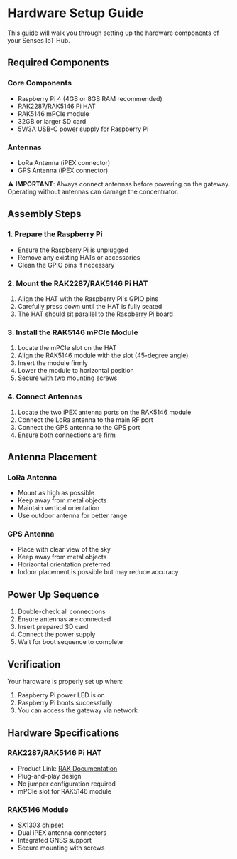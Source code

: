 # Hardware Setup Guide

This guide will walk you through setting up the hardware components of your Senses IoT Hub.

## Required Components

### Core Components
- Raspberry Pi 4 (4GB or 8GB RAM recommended)
- RAK2287/RAK5146 Pi HAT
- RAK5146 mPCIe module
- 32GB or larger SD card
- 5V/3A USB-C power supply for Raspberry Pi

### Antennas
- LoRa Antenna (iPEX connector)
- GPS Antenna (iPEX connector)

⚠️ **IMPORTANT**: Always connect antennas before powering on the gateway. Operating without antennas can damage the concentrator.

## Assembly Steps

### 1. Prepare the Raspberry Pi
- Ensure the Raspberry Pi is unplugged
- Remove any existing HATs or accessories
- Clean the GPIO pins if necessary

### 2. Mount the RAK2287/RAK5146 Pi HAT
1. Align the HAT with the Raspberry Pi's GPIO pins
2. Carefully press down until the HAT is fully seated
3. The HAT should sit parallel to the Raspberry Pi board

### 3. Install the RAK5146 mPCIe Module
1. Locate the mPCIe slot on the HAT
2. Align the RAK5146 module with the slot (45-degree angle)
3. Insert the module firmly
4. Lower the module to horizontal position
5. Secure with two mounting screws
   
### 4. Connect Antennas
1. Locate the two iPEX antenna ports on the RAK5146 module
2. Connect the LoRa antenna to the main RF port
3. Connect the GPS antenna to the GPS port
4. Ensure both connections are firm

## Antenna Placement

### LoRa Antenna
- Mount as high as possible
- Keep away from metal objects
- Maintain vertical orientation
- Use outdoor antenna for better range

### GPS Antenna
- Place with clear view of the sky
- Keep away from metal objects
- Horizontal orientation preferred
- Indoor placement is possible but may reduce accuracy

## Power Up Sequence

1. Double-check all connections
2. Ensure antennas are connected
3. Insert prepared SD card
4. Connect the power supply
5. Wait for boot sequence to complete

## Verification

Your hardware is properly set up when:
1. Raspberry Pi power LED is on
2. Raspberry Pi boots successfully
3. You can access the gateway via network

## Hardware Specifications

### RAK2287/RAK5146 Pi HAT
- Product Link: [RAK Documentation](https://docs.rakwireless.com/product-categories/wishat/rak2287-rak5146-pi-hat/overview/)
- Plug-and-play design
- No jumper configuration required
- mPCIe slot for RAK5146 module

### RAK5146 Module
- SX1303 chipset
- Dual iPEX antenna connectors
- Integrated GNSS support
- Secure mounting with screws


